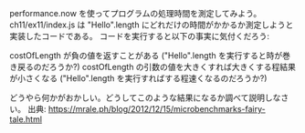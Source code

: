performance.now を使ってプログラムの処理時間を測定してみよう。
ch11/ex11/index.js は "Hello".length にどれだけの時間がかかるか測定しようと実装したコードである。
コードを実行すると以下の事実に気付くだろう:

costOfLength が負の値を返すことがある ("Hello".length を実行すると時が巻き戻るのだろうか?)
costOfLength の引数の値を大きくすれば大きくする程結果が小さくなる ("Hello".length を実行すればする程速くなるのだろうか?)

どうやら何かがおかしい。どうしてこのような結果になるか調べて説明しなさい。
出典: https://mrale.ph/blog/2012/12/15/microbenchmarks-fairy-tale.html

